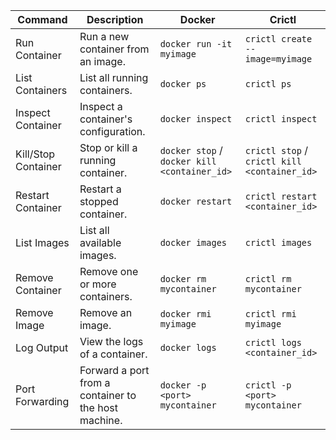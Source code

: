 | **Command** | **Description** | **Docker** | **Crictl** |
| --- | --- | --- | --- |
| Run Container | Run a new container from an image. | `docker run -it myimage` | `crictl create --image=myimage` |
| List Containers | List all running containers. | `docker ps` | `crictl ps` |
| Inspect Container | Inspect a container's configuration. | `docker inspect` | `crictl inspect` |
| Kill/Stop Container | Stop or kill a running container. | `docker stop` / `docker kill <container_id>` | `crictl stop` / `crictl kill <container_id>` |
| Restart Container | Restart a stopped container. | `docker restart` | `crictl restart <container_id>` |
| List Images | List all available images. | `docker images` | `crictl images` |
| Remove Container | Remove one or more containers. | `docker rm mycontainer` | `crictl rm mycontainer` |
| Remove Image | Remove an image. | `docker rmi myimage` | `crictl rmi myimage` |
| Log Output | View the logs of a container. | `docker logs` | `crictl logs <container_id>` |
| Port Forwarding | Forward a port from a container to the host machine. | `docker -p <port> mycontainer` | `crictl -p <port> mycontainer` |
